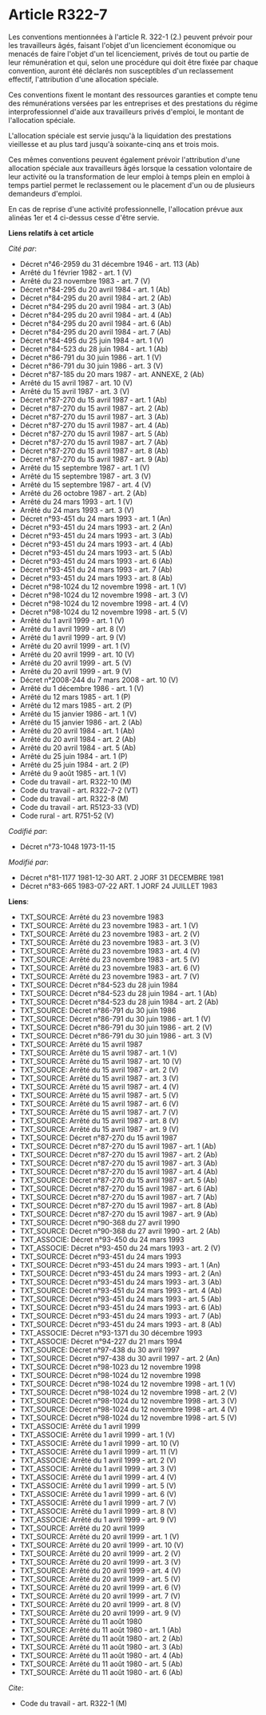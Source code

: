 # Article R322-7

Les conventions mentionnées à l'article R. 322-1 (2.) peuvent prévoir pour les travailleurs âgés, faisant l'objet d'un
licenciement économique ou menacés de faire l'objet d'un tel licenciement, privés de tout ou partie de leur rémunération et
qui, selon une procédure qui doit être fixée par chaque convention, auront été déclarés non susceptibles d'un reclassement
effectif, l'attribution d'une allocation spéciale.

Ces conventions fixent le montant des ressources garanties et compte tenu des rémunérations versées par les entreprises et
des prestations du régime interprofessionnel d'aide aux travailleurs privés d'emploi, le montant de l'allocation spéciale.

L'allocation spéciale est servie jusqu'à la liquidation des prestations vieillesse et au plus tard jusqu'à soixante-cinq ans
et trois mois.

Ces mêmes conventions peuvent également prévoir l'attribution d'une allocation spéciale aux travailleurs âgés lorsque la
cessation volontaire de leur activité ou la transformation de leur emploi à temps plein en emploi à temps partiel permet le
reclassement ou le placement d'un ou de plusieurs demandeurs d'emploi.

En cas de reprise d'une activité professionnelle, l'allocation prévue aux alinéas 1er et 4 ci-dessus cesse d'être servie.

**Liens relatifs à cet article**

_Cité par_:

  - Décret n°46-2959 du 31 décembre 1946 - art. 113 (Ab)
  - Arrêté du 1 février 1982 - art. 1 (V)
  - Arrêté du 23 novembre 1983 - art. 7 (V)
  - Décret n°84-295 du 20 avril 1984 - art. 1 (Ab)
  - Décret n°84-295 du 20 avril 1984 - art. 2 (Ab)
  - Décret n°84-295 du 20 avril 1984 - art. 3 (Ab)
  - Décret n°84-295 du 20 avril 1984 - art. 4 (Ab)
  - Décret n°84-295 du 20 avril 1984 - art. 6 (Ab)
  - Décret n°84-295 du 20 avril 1984 - art. 7 (Ab)
  - Décret n°84-495 du 25 juin 1984 - art. 1 (V)
  - Décret n°84-523 du 28 juin 1984 - art. 1 (Ab)
  - Décret n°86-791 du 30 juin 1986 - art. 1 (V)
  - Décret n°86-791 du 30 juin 1986 - art. 3 (V)
  - Décret n°87-185 du 20 mars 1987 - art. ANNEXE, 2 (Ab)
  - Arrêté du 15 avril 1987 - art. 10 (V)
  - Arrêté du 15 avril 1987 - art. 3 (V)
  - Décret n°87-270 du 15 avril 1987 - art. 1 (Ab)
  - Décret n°87-270 du 15 avril 1987 - art. 2 (Ab)
  - Décret n°87-270 du 15 avril 1987 - art. 3 (Ab)
  - Décret n°87-270 du 15 avril 1987 - art. 4 (Ab)
  - Décret n°87-270 du 15 avril 1987 - art. 5 (Ab)
  - Décret n°87-270 du 15 avril 1987 - art. 7 (Ab)
  - Décret n°87-270 du 15 avril 1987 - art. 8 (Ab)
  - Décret n°87-270 du 15 avril 1987 - art. 9 (Ab)
  - Arrêté du 15 septembre 1987 - art. 1 (V)
  - Arrêté du 15 septembre 1987 - art. 3 (V)
  - Arrêté du 15 septembre 1987 - art. 4 (V)
  - Arrêté du 26 octobre 1987 - art. 2 (Ab)
  - Arrêté du 24 mars 1993 - art. 1 (V)
  - Arrêté du 24 mars 1993 - art. 3 (V)
  - Décret n°93-451 du 24 mars 1993 - art. 1 (An)
  - Décret n°93-451 du 24 mars 1993 - art. 2 (An)
  - Décret n°93-451 du 24 mars 1993 - art. 3 (Ab)
  - Décret n°93-451 du 24 mars 1993 - art. 4 (Ab)
  - Décret n°93-451 du 24 mars 1993 - art. 5 (Ab)
  - Décret n°93-451 du 24 mars 1993 - art. 6 (Ab)
  - Décret n°93-451 du 24 mars 1993 - art. 7 (Ab)
  - Décret n°93-451 du 24 mars 1993 - art. 8 (Ab)
  - Décret n°98-1024 du 12 novembre 1998 - art. 1 (V)
  - Décret n°98-1024 du 12 novembre 1998 - art. 3 (V)
  - Décret n°98-1024 du 12 novembre 1998 - art. 4 (V)
  - Décret n°98-1024 du 12 novembre 1998 - art. 5 (V)
  - Arrêté du 1 avril 1999 - art. 1 (V)
  - Arrêté du 1 avril 1999 - art. 8 (V)
  - Arrêté du 1 avril 1999 - art. 9 (V)
  - Arrêté du 20 avril 1999 - art. 1 (V)
  - Arrêté du 20 avril 1999 - art. 10 (V)
  - Arrêté du 20 avril 1999 - art. 5 (V)
  - Arrêté du 20 avril 1999 - art. 9 (V)
  - Décret n°2008-244 du 7 mars 2008 - art. 10 (V)
  - Arrêté du 1 décembre 1986 - art. 1 (V)
  - Arrêté du 12 mars 1985 - art. 1 (P)
  - Arrêté du 12 mars 1985 - art. 2 (P)
  - Arrêté du 15 janvier 1986 - art. 1 (V)
  - Arrêté du 15 janvier 1986 - art. 2 (Ab)
  - Arrêté du 20 avril 1984 - art. 1 (Ab)
  - Arrêté du 20 avril 1984 - art. 2 (Ab)
  - Arrêté du 20 avril 1984 - art. 5 (Ab)
  - Arrêté du 25 juin 1984 - art. 1 (P)
  - Arrêté du 25 juin 1984 - art. 2 (P)
  - Arrêté du 9 août 1985 - art. 1 (V)
  - Code du travail - art. R322-10 (M)
  - Code du travail - art. R322-7-2 (VT)
  - Code du travail - art. R322-8 (M)
  - Code du travail - art. R5123-33 (VD)
  - Code rural - art. R751-52 (V)

_Codifié par_:

  - Décret n°73-1048 1973-11-15

_Modifié par_:

  - Décret n°81-1177 1981-12-30 ART. 2 JORF 31 DECEMBRE 1981
  - Décret n°83-665 1983-07-22 ART. 1 JORF 24 JUILLET 1983

**Liens**:

  - TXT_SOURCE: Arrêté du 23 novembre 1983
  - TXT_SOURCE: Arrêté du 23 novembre 1983 - art. 1 (V)
  - TXT_SOURCE: Arrêté du 23 novembre 1983 - art. 2 (V)
  - TXT_SOURCE: Arrêté du 23 novembre 1983 - art. 3 (V)
  - TXT_SOURCE: Arrêté du 23 novembre 1983 - art. 4 (V)
  - TXT_SOURCE: Arrêté du 23 novembre 1983 - art. 5 (V)
  - TXT_SOURCE: Arrêté du 23 novembre 1983 - art. 6 (V)
  - TXT_SOURCE: Arrêté du 23 novembre 1983 - art. 7 (V)
  - TXT_SOURCE: Décret n°84-523 du 28 juin 1984
  - TXT_SOURCE: Décret n°84-523 du 28 juin 1984 - art. 1 (Ab)
  - TXT_SOURCE: Décret n°84-523 du 28 juin 1984 - art. 2 (Ab)
  - TXT_SOURCE: Décret n°86-791 du 30 juin 1986
  - TXT_SOURCE: Décret n°86-791 du 30 juin 1986 - art. 1 (V)
  - TXT_SOURCE: Décret n°86-791 du 30 juin 1986 - art. 2 (V)
  - TXT_SOURCE: Décret n°86-791 du 30 juin 1986 - art. 3 (V)
  - TXT_SOURCE: Arrêté du 15 avril 1987
  - TXT_SOURCE: Arrêté du 15 avril 1987 - art. 1 (V)
  - TXT_SOURCE: Arrêté du 15 avril 1987 - art. 10 (V)
  - TXT_SOURCE: Arrêté du 15 avril 1987 - art. 2 (V)
  - TXT_SOURCE: Arrêté du 15 avril 1987 - art. 3 (V)
  - TXT_SOURCE: Arrêté du 15 avril 1987 - art. 4 (V)
  - TXT_SOURCE: Arrêté du 15 avril 1987 - art. 5 (V)
  - TXT_SOURCE: Arrêté du 15 avril 1987 - art. 6 (V)
  - TXT_SOURCE: Arrêté du 15 avril 1987 - art. 7 (V)
  - TXT_SOURCE: Arrêté du 15 avril 1987 - art. 8 (V)
  - TXT_SOURCE: Arrêté du 15 avril 1987 - art. 9 (V)
  - TXT_SOURCE: Décret n°87-270 du 15 avril 1987
  - TXT_SOURCE: Décret n°87-270 du 15 avril 1987 - art. 1 (Ab)
  - TXT_SOURCE: Décret n°87-270 du 15 avril 1987 - art. 2 (Ab)
  - TXT_SOURCE: Décret n°87-270 du 15 avril 1987 - art. 3 (Ab)
  - TXT_SOURCE: Décret n°87-270 du 15 avril 1987 - art. 4 (Ab)
  - TXT_SOURCE: Décret n°87-270 du 15 avril 1987 - art. 5 (Ab)
  - TXT_SOURCE: Décret n°87-270 du 15 avril 1987 - art. 6 (Ab)
  - TXT_SOURCE: Décret n°87-270 du 15 avril 1987 - art. 7 (Ab)
  - TXT_SOURCE: Décret n°87-270 du 15 avril 1987 - art. 8 (Ab)
  - TXT_SOURCE: Décret n°87-270 du 15 avril 1987 - art. 9 (Ab)
  - TXT_SOURCE: Décret n°90-368 du 27 avril 1990
  - TXT_SOURCE: Décret n°90-368 du 27 avril 1990 - art. 2 (Ab)
  - TXT_ASSOCIE: Décret n°93-450 du 24 mars 1993
  - TXT_ASSOCIE: Décret n°93-450 du 24 mars 1993 - art. 2 (V)
  - TXT_SOURCE: Décret n°93-451 du 24 mars 1993
  - TXT_SOURCE: Décret n°93-451 du 24 mars 1993 - art. 1 (An)
  - TXT_SOURCE: Décret n°93-451 du 24 mars 1993 - art. 2 (An)
  - TXT_SOURCE: Décret n°93-451 du 24 mars 1993 - art. 3 (Ab)
  - TXT_SOURCE: Décret n°93-451 du 24 mars 1993 - art. 4 (Ab)
  - TXT_SOURCE: Décret n°93-451 du 24 mars 1993 - art. 5 (Ab)
  - TXT_SOURCE: Décret n°93-451 du 24 mars 1993 - art. 6 (Ab)
  - TXT_SOURCE: Décret n°93-451 du 24 mars 1993 - art. 7 (Ab)
  - TXT_SOURCE: Décret n°93-451 du 24 mars 1993 - art. 8 (Ab)
  - TXT_ASSOCIE: Décret n°93-1371 du 30 décembre 1993
  - TXT_ASSOCIE: Décret n°94-227 du 21 mars 1994
  - TXT_SOURCE: Décret n°97-438 du 30 avril 1997
  - TXT_SOURCE: Décret n°97-438 du 30 avril 1997 - art. 2 (An)
  - TXT_SOURCE: Décret n°98-1023 du 12 novembre 1998
  - TXT_SOURCE: Décret n°98-1024 du 12 novembre 1998
  - TXT_SOURCE: Décret n°98-1024 du 12 novembre 1998 - art. 1 (V)
  - TXT_SOURCE: Décret n°98-1024 du 12 novembre 1998 - art. 2 (V)
  - TXT_SOURCE: Décret n°98-1024 du 12 novembre 1998 - art. 3 (V)
  - TXT_SOURCE: Décret n°98-1024 du 12 novembre 1998 - art. 4 (V)
  - TXT_SOURCE: Décret n°98-1024 du 12 novembre 1998 - art. 5 (V)
  - TXT_ASSOCIE: Arrêté du 1 avril 1999
  - TXT_ASSOCIE: Arrêté du 1 avril 1999 - art. 1 (V)
  - TXT_ASSOCIE: Arrêté du 1 avril 1999 - art. 10 (V)
  - TXT_ASSOCIE: Arrêté du 1 avril 1999 - art. 11 (V)
  - TXT_ASSOCIE: Arrêté du 1 avril 1999 - art. 2 (V)
  - TXT_ASSOCIE: Arrêté du 1 avril 1999 - art. 3 (V)
  - TXT_ASSOCIE: Arrêté du 1 avril 1999 - art. 4 (V)
  - TXT_ASSOCIE: Arrêté du 1 avril 1999 - art. 5 (V)
  - TXT_ASSOCIE: Arrêté du 1 avril 1999 - art. 6 (V)
  - TXT_ASSOCIE: Arrêté du 1 avril 1999 - art. 7 (V)
  - TXT_ASSOCIE: Arrêté du 1 avril 1999 - art. 8 (V)
  - TXT_ASSOCIE: Arrêté du 1 avril 1999 - art. 9 (V)
  - TXT_SOURCE: Arrêté du 20 avril 1999
  - TXT_SOURCE: Arrêté du 20 avril 1999 - art. 1 (V)
  - TXT_SOURCE: Arrêté du 20 avril 1999 - art. 10 (V)
  - TXT_SOURCE: Arrêté du 20 avril 1999 - art. 2 (V)
  - TXT_SOURCE: Arrêté du 20 avril 1999 - art. 3 (V)
  - TXT_SOURCE: Arrêté du 20 avril 1999 - art. 4 (V)
  - TXT_SOURCE: Arrêté du 20 avril 1999 - art. 5 (V)
  - TXT_SOURCE: Arrêté du 20 avril 1999 - art. 6 (V)
  - TXT_SOURCE: Arrêté du 20 avril 1999 - art. 7 (V)
  - TXT_SOURCE: Arrêté du 20 avril 1999 - art. 8 (V)
  - TXT_SOURCE: Arrêté du 20 avril 1999 - art. 9 (V)
  - TXT_SOURCE: Arrêté du 11 août 1980
  - TXT_SOURCE: Arrêté du 11 août 1980 - art. 1 (Ab)
  - TXT_SOURCE: Arrêté du 11 août 1980 - art. 2 (Ab)
  - TXT_SOURCE: Arrêté du 11 août 1980 - art. 3 (Ab)
  - TXT_SOURCE: Arrêté du 11 août 1980 - art. 4 (Ab)
  - TXT_SOURCE: Arrêté du 11 août 1980 - art. 5 (Ab)
  - TXT_SOURCE: Arrêté du 11 août 1980 - art. 6 (Ab)

_Cite_:

  - Code du travail - art. R322-1 (M)
